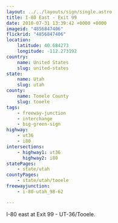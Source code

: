 ```yaml
---
layout: ../../layouts/sign/single.astro
title: I-80 East - Exit 99
date: 2010-07-31 13:39:42 +0000 +0000
imageid: "4856847406"
flickrid: "4856847406"
location:
    latitude: 40.684273
    longitude: -112.273192
country:
    name: United States
    slug: united-states
state:
    name: Utah
    slug: utah
county:
    name: Tooele County
    slug: tooele
tags:
    - freeway-junction
    - interchange
    - big-green-sign
highway:
    - ut36
    - i80
intersections:
    - highway1: ut36
      highway2: i80
statePages:
    - state/utah
countyPages:
    - state/utah/tooele
freewayjunction:
    - i-80-utah_98-62

---
```

I-80 east at Exit 99 - UT-36/Tooele.